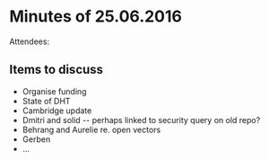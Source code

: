 # Minutes of 25.06.2016

Attendees:

## Items to discuss

* Organise funding
* State of DHT
* Cambridge update
* Dmitri and solid -- perhaps linked to security query on old repo?
* Behrang and Aurelie re. open vectors
* Gerben
* ...
